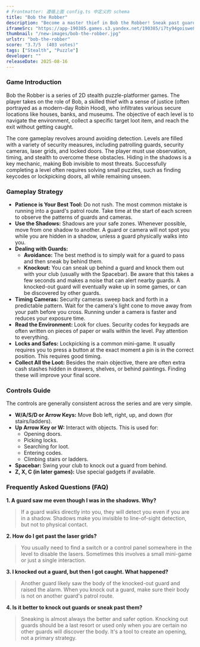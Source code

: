```yaml
---
# Frontmatter: 遵循上面 config.ts 中定义的 schema
title: "Bob the Robber"
description: "Become a master thief in Bob the Robber! Sneak past guards, disable cameras, crack safes, and steal valuable loot in this challenging stealth puzzle-platformer series."
iframeSrc: "https://app-190385.games.s3.yandex.net/190385/i7ty94goiswe8ohxdysos1uzmur0yfwk/index.html"
thumbnail: "/new-images/bob-the-robber.jpg"
urlstr: "bob-the-robber"
score: "3.7/5  (403 votes)"
tags: ["Stealth", "Puzzle"]
developer: ""
releaseDate: 2025-08-16
---
```





### Game Introduction

Bob the Robber is a series of 2D stealth puzzle-platformer games. The player takes on the role of Bob, a skilled thief with a sense of justice (often portrayed as a modern-day Robin Hood), who infiltrates various secure locations like houses, banks, and museums. The objective of each level is to navigate the environment, collect a specific target loot item, and reach the exit without getting caught.

The core gameplay revolves around avoiding detection. Levels are filled with a variety of security measures, including patrolling guards, security cameras, laser grids, and locked doors. The player must use observation, timing, and stealth to overcome these obstacles. Hiding in the shadows is a key mechanic, making Bob invisible to most threats. Successfully completing a level often requires solving small puzzles, such as finding keycodes or lockpicking doors, all while remaining unseen.

### Gameplay Strategy

-   **Patience is Your Best Tool:** Do not rush. The most common mistake is running into a guard's patrol route. Take time at the start of each screen to observe the patterns of guards and cameras.
-   **Use the Shadows:** Shadows are your safe zones. Whenever possible, move from one shadow to another. A guard or camera will not spot you while you are hidden in a shadow, unless a guard physically walks into you.
-   **Dealing with Guards:**
    -   **Avoidance:** The best method is to simply wait for a guard to pass and then sneak by behind them.
    -   **Knockout:** You can sneak up behind a guard and knock them out with your club (usually with the Spacebar). Be aware that this takes a few seconds and makes a noise that can alert nearby guards. A knocked-out guard will eventually wake up in some games, or can be discovered by other guards.
-   **Timing Cameras:** Security cameras sweep back and forth in a predictable pattern. Wait for the camera's light cone to move away from your path before you cross. Running under a camera is faster and reduces your exposure time.
-   **Read the Environment:** Look for clues. Security codes for keypads are often written on pieces of paper or walls within the level. Pay attention to everything.
-   **Locks and Safes:** Lockpicking is a common mini-game. It usually requires you to press a button at the exact moment a pin is in the correct position. This requires good timing.
-   **Collect All the Loot:** Besides the main objective, there are often extra cash stashes hidden in drawers, shelves, or behind paintings. Finding these will improve your final score.

### Controls Guide

The controls are generally consistent across the series and are very simple.

-   **W/A/S/D or Arrow Keys:** Move Bob left, right, up, and down (for stairs/ladders).
-   **Up Arrow Key or W:** Interact with objects. This is used for:
    -   Opening doors.
    -   Picking locks.
    -   Searching for loot.
    -   Entering codes.
    -   Climbing stairs or ladders.
-   **Spacebar:** Swing your club to knock out a guard from behind.
-   **Z, X, C (in later games):** Use special gadgets if available.

### Frequently Asked Questions (FAQ)

**1. A guard saw me even though I was in the shadows. Why?**
> If a guard walks directly into you, they will detect you even if you are in a shadow. Shadows make you invisible to line-of-sight detection, but not to physical contact.

**2. How do I get past the laser grids?**
> You usually need to find a switch or a control panel somewhere in the level to disable the lasers. Sometimes this involves a small mini-game or just a single interaction.

**3. I knocked out a guard, but then I got caught. What happened?**
> Another guard likely saw the body of the knocked-out guard and raised the alarm. When you knock out a guard, make sure their body is not on another guard's patrol route.

**4. Is it better to knock out guards or sneak past them?**
> Sneaking is almost always the better and safer option. Knocking out guards should be a last resort or used only when you are certain no other guards will discover the body. It's a tool to create an opening, not a primary strategy.

